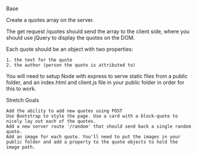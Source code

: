 Base

Create a quotes array on the server.

The get request /quotes should
send the array to the client side, where you should
use jQuery to display the quotes on the DOM.

Each quote should be an object with two properties:

    1. the text for the quote
    2. the author (person the quote is attributed to)

You will need to
setup Node with express to
serve static files from a public folder, and an index.html and client.js file in your public folder in order for this to work.


Stretch Goals

    Add the ability to add new quotes using POST
    Use Bootstrap to style the page. Use a card with a block-quote to nicely lay out each of the quotes.
    Add a new server route '/random' that should send back a single random quote.
    Add an image for each quote. You'll need to put the images in your public folder and add a property to the quote objects to hold the image path.
